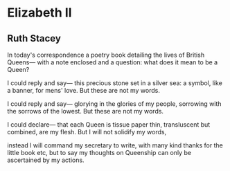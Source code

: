 # Elizabeth II
## Ruth Stacey
In today's correspondence a poetry book
detailing the lives of British Queens—
with a note enclosed and a question:
what does it mean to be a Queen?

I could reply and say—
this precious stone set in a silver sea:
a symbol, like a banner, for mens' love.
But these are not my words.

I could reply and say—
glorying in the glories of my people,
sorrowing with the sorrows of the lowest.
But these are not my words.

I could declare—
that each Queen is tissue paper thin,
transluscent but combined, are my flesh.
But I will not solidify my words,

instead I will command my secretary to write,
with many kind thanks for the little book etc,
but to say my thoughts on Queenship
can only be ascertained by my actions.